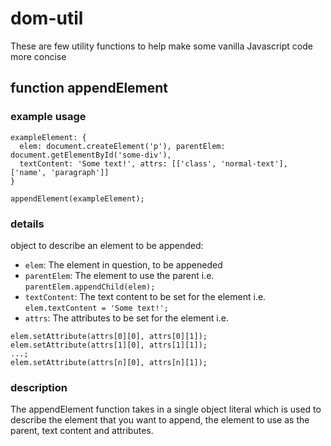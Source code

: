 # dom-util
These are few utility functions to help make some vanilla Javascript code more concise

## function appendElement

### example usage

```
exampleElement: {
  elem: document.createElement('p'), parentElem: document.getElementById('some-div'),
  textContent: 'Some text!', attrs: [['class', 'normal-text'], ['name', 'paragraph']]
}

appendElement(exampleElement);
```

### details

object to describe an element to be appended:
- `elem`: The element in question, to be appeneded
- `parentElem`: The element to use the parent i.e. `parentElem.appendChild(elem);`
- `textContent`: The text content to be set for the element i.e. `elem.textContent = 'Some text!';`
- `attrs`: The attributes to be set for the element i.e.
```
elem.setAttribute(attrs[0][0], attrs[0][1]);
elem.setAttribute(attrs[1][0], attrs[1][1]);
...;
elem.setAttribute(attrs[n][0], attrs[n][1]);
```

### description

The appendElement function takes in a single object literal which is used to describe the element that you want to append, the element to use as the parent, text content and attributes.
